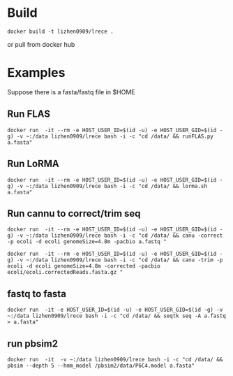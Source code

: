 # Build 

    docker build -t lizhen0909/lrece .

or pull from docker hub

# Examples

Suppose there is a fasta/fastq file in $HOME

## Run FLAS 

    docker run  -it --rm -e HOST_USER_ID=$(id -u) -e HOST_USER_GID=$(id -g) -v ~:/data lizhen0909/lrece bash -i -c "cd /data/ && runFLAS.py a.fasta"

## Run LoRMA

    docker run  -it --rm -e HOST_USER_ID=$(id -u) -e HOST_USER_GID=$(id -g) -v ~:/data lizhen0909/lrece bash -i -c "cd /data/ && lorma.sh a.fasta"

## Run cannu to correct/trim seq

    docker run  -it --rm -e HOST_USER_ID=$(id -u) -e HOST_USER_GID=$(id -g) -v ~:/data lizhen0909/lrece bash -i -c "cd /data/ && canu -correct -p ecoli -d ecoli genomeSize=4.8m -pacbio a.fastq "

    docker run  -it --rm -e HOST_USER_ID=$(id -u) -e HOST_USER_GID=$(id -g) -v ~:/data lizhen0909/lrece bash -i -c "cd /data/ && canu -trim -p ecoli -d ecoli genomeSize=4.8m -corrected -pacbio  ecoli/ecoli.correctedReads.fasta.gz " 

## fastq to fasta

    docker run  -it -e HOST_USER_ID=$(id -u) -e HOST_USER_GID=$(id -g) -v ~:/data lizhen0909/lrece bash -i -c "cd /data/ && seqtk seq -A a.fastq > a.fasta"

## run pbsim2

    docker run  -it  -v ~:/data lizhen0909/lrece bash -i -c "cd /data/ && pbsim --depth 5 --hmm_model /pbsim2/data/P6C4.model a.fasta"
